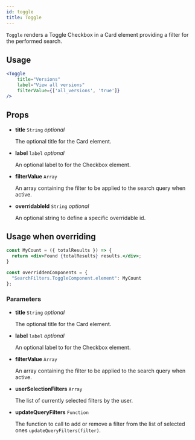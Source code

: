 ```yaml
---
id: toggle
title: Toggle
---
```


`Toggle` renders a Toggle Checkbox in a Card element providing a filter for the performed search.

## Usage

```jsx
<Toggle
    title="Versions"
    label="View all versions"
    filterValue={['all_versions', 'true']}
/>
```

## Props

* **title** `String` *optional*

  The optional title for the Card element.

* **label** `label` *optional*

  An optional label to for the Checkbox element.

* **filterValue** `Array`

  An array containing the filter to be applied to the search query when active.

* **overridableId** `String` *optional*

  An optional string to define a specific overridable id.

## Usage when overriding

```jsx
const MyCount = ({ totalResults }) => {
  return <div>Found {totalResults} results.</div>;
}

const overriddenComponents = {
  "SearchFilters.ToggleComponent.element": MyCount
};
```

### Parameters

* **title** `String` *optional*

  The optional title for the Card element.

* **label** `label` *optional*

  An optional label to for the Checkbox element.

* **filterValue** `Array`

  An array containing the filter to be applied to the search query when active.

* **userSelectionFilters** `Array`

  The list of currently selected filters by the user.

* **updateQueryFilters** `Function`

  The function to call to add or remove a filter from the list of selected ones `updateQueryFilters(filter)`.
